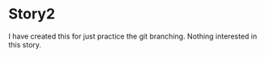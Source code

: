 # Story2
I have created this for just practice the git branching. Nothing interested in this story.

